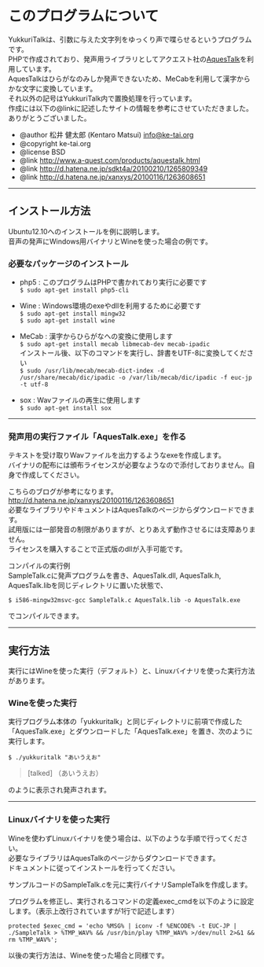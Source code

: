 # このプログラムについて

YukkuriTalkは、引数に与えた文字列をゆっくり声で喋らせるというプログラムです。  
PHPで作成されており、発声用ライブラリとしてアクエスト社の[AquesTalk](http://www.a-quest.com/products/aquestalk.html)を利用しています。  
AquesTalkはひらがなのみしか発声できないため、MeCabを利用して漢字からかな文字に変換しています。  
それ以外の記号はYukkuriTalk内で置換処理を行っています。  
作成には以下の@linkに記述したサイトの情報を参考にさせていただきました。ありがとうございました。  

* @author 松井 健太郎 (Kentaro Matsui) <info@ke-tai.org>
* @copyright ke-tai.org
* @license BSD
* @link http://www.a-quest.com/products/aquestalk.html
* @link http://d.hatena.ne.jp/sdkt4a/20100210/1265809349
* @link http://d.hatena.ne.jp/xanxys/20100116/1263608651

----

## インストール方法

Ubuntu12.10へのインストールを例に説明します。  
音声の発声にWindows用バイナリとWineを使った場合の例です。  


### 必要なパッケージのインストール

- php5 : このプログラムはPHPで書かれており実行に必要です  
`$ sudo apt-get install php5-cli`

- Wine : Windows環境のexeやdllを利用するために必要です  
`$ sudo apt-get install mingw32`  
`$ sudo apt-get install wine`

- MeCab : 漢字からひらがなへの変換に使用します  
`$ sudo apt-get install mecab libmecab-dev mecab-ipadic`  
インストール後、以下のコマンドを実行し、辞書をUTF-8に変換してください  
`$ sudo /usr/lib/mecab/mecab-dict-index -d /usr/share/mecab/dic/ipadic -o /var/lib/mecab/dic/ipadic -f euc-jp -t utf-8`  

- sox : Wavファイルの再生に使用します  
`$ sudo apt-get install sox`

----

### 発声用の実行ファイル「AquesTalk.exe」を作る

テキストを受け取りWavファイルを出力するようなexeを作成します。  
バイナリの配布には頒布ライセンスが必要なようなので添付しておりません。自身で作成してください。  

こちらのブログが参考になります。  
http://d.hatena.ne.jp/xanxys/20100116/1263608651  
必要なライブラリやドキュメントはAquesTalkのページからダウンロードできます。  
試用版には一部発音の制限がありますが、とりあえず動作させるには支障ありません。  
ライセンスを購入することで正式版のdllが入手可能です。  

コンパイルの実行例  
SampleTalk.cに発声プログラムを書き、AquesTalk.dll, AquesTalk.h, AquesTalk.libを同じディレクトリに置いた状態で、  

`$ i586-mingw32msvc-gcc SampleTalk.c AquesTalk.lib -o AquesTalk.exe`

でコンパイルできます。

----

## 実行方法

実行にはWineを使った実行（デフォルト）と、Linuxバイナリを使った実行方法があります。

### Wineを使った実行

実行プログラム本体の「yukkuritalk」と同じディレクトリに前項で作成した「AquesTalk.exe」とダウンロードした「AquesTalk.exe」を置き、次のように実行します。

`$ ./yukkuritalk "あいうえお"`  

> [talked] （あいうえお）

のように表示され発声されます。

----

### Linuxバイナリを使った実行

Wineを使わずLinuxバイナリを使う場合は、以下のような手順で行ってください。  
必要なライブラリはAquesTalkのページからダウンロードできます。  
ドキュメントに従ってインストールを行ってください。

サンプルコードのSampleTalk.cを元に実行バイナリSampleTalkを作成します。

プログラムを修正し、実行されるコマンドの定義exec_cmdを以下のように設定します。（表示上改行されていますが1行で記述します）

`protected $exec_cmd = 'echo %MSG% | iconv -f %ENCODE% -t EUC-JP | ./SampleTalk > %TMP_WAV% && /usr/bin/play %TMP_WAV% >/dev/null 2>&1 && rm %TMP_WAV%';`

以後の実行方法は、Wineを使った場合と同様です。
